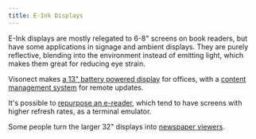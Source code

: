 ```yaml
---
title: E-Ink Displays
---
```


E-Ink displays are mostly relegated to 6-8" screens on book readers, but have
some applications in signage and ambient displays. They are purely reflective,
blending into the environment instead of emitting light, which makes them great
for reducing eye strain.

Visonect makes [a 13" battery powered display][place-and-play] for offices, with
a [content management system][visionect-software] for remote updates.

[place-and-play]: https://www.visionect.com/shop/place-play-13/
[visionect-software]: https://docs.visionect.com/GettingStarted/VisionectSoftwareSuite.html

It's possible to [repurpose an e-reader][terminal emulator], which tend to have
screens with higher refresh rates, as a terminal emulator.

[terminal emulator]: https://bsandro.tech/posts/monochrome-terminal-setup-for-an-e-ink-monitor/

Some people turn the larger 32" displays into [newspaper viewers].

[newspaper viewers]: https://projecteink.com/pages/about
